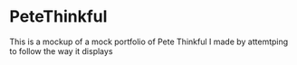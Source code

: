 # PeteThinkful
This is a mockup of a mock portfolio of Pete Thinkful I made by attemtping to follow the way it displays 
